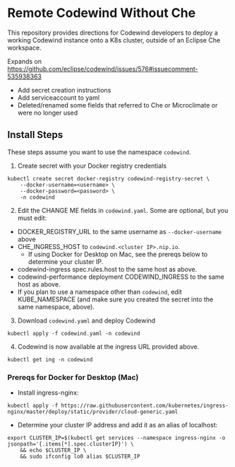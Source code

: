 # Remote Codewind Without Che

This repository provides directions for Codewind developers to deploy a working Codewind instance onto a K8s cluster, outside of an Eclipse Che workspace.

Expands on https://github.com/eclipse/codewind/issues/576#issuecomment-535938363
- Add secret creation instructions
- Add serviceaccount to yaml
- Deleted/renamed some fields that referred to Che or Microclimate or were no longer used

## Install Steps

These steps assume you want to use the namespace `codewind`.

1. Create secret with your Docker registry credentials

```
kubectl create secret docker-registry codewind-registry-secret \
    --docker-username=<username> \
    --docker-password=<password> \
    -n codewind
```

2. Edit the CHANGE ME fields in `codewind.yaml`. Some are optional, but you must edit:
- DOCKER_REGISTRY_URL to the same username as `--docker-username` above
- CHE_INGRESS_HOST to `codewind.<cluster IP>.nip.io`.
    - If using Docker for Desktop on Mac, see the prereqs below to determine your cluster IP.
- codewind-ingress spec.rules.host to the same host as above.
- codewind-performance deployment CODEWIND_INGRESS to the same host as above.
- If you plan to use a namespace other than `codewind`, edit KUBE_NAMESPACE (and make sure you created the secret into the same namespace, above).

3. Download `codewind.yaml` and deploy Codewind

`kubectl apply -f codewind.yaml -n codewind`

4. Codewind is now available at the ingress URL provided above.

`kubectl get ing -n codewind`

### Prereqs for Docker for Desktop (Mac)
- Install ingress-nginx:
```
kubectl apply -f https://raw.githubusercontent.com/kubernetes/ingress-nginx/master/deploy/static/provider/cloud-generic.yaml
```
- Determine your cluster IP address and add it as an alias of localhost:
```
export CLUSTER_IP=$(kubectl get services --namespace ingress-nginx -o jsonpath='{.items[*].spec.clusterIP}') \
    && echo $CLUSTER_IP \
    && sudo ifconfig lo0 alias $CLUSTER_IP
```
